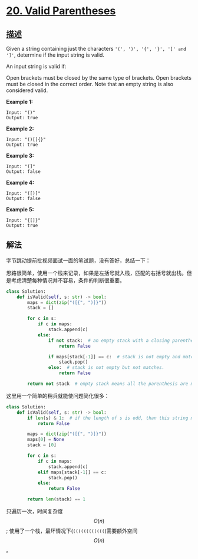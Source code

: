 # [20. Valid Parentheses](https://leetcode.com/problems/valid-parentheses/)

## [描述](https://leetcode.com/problems/valid-parentheses/)

Given a string containing just the characters `'(', ')', '{', '}', '[' and ']'`, determine if the input string is valid.

An input string is valid if:

Open brackets must be closed by the same type of brackets.
Open brackets must be closed in the correct order.
Note that an empty string is also considered valid.

**Example 1:**

```text
Input: "()"
Output: true
```

**Example 2:**

```text
Input: "()[]{}"
Output: true
```

**Example 3:**

```text
Input: "(]"
Output: false
```

**Example 4:**

```text
Input: "([)]"
Output: false
```

**Example 5:**

```text
Input: "{[]}"
Output: true
```

## 解法

字节跳动提前批视频面试一面的笔试题，没有答好，总结一下：

思路很简单，使用一个栈来记录，如果是左括号就入栈，匹配的右括号就出栈。但是考虑清楚每种情况并不容易，条件的判断很重要。

```python
class Solution:
    def isValid(self, s: str) -> bool:
        maps = dict(zip("([{", ")]}"))
        stack = []

        for c in s:
            if c in maps:
                stack.append(c)
            else:
                if not stack:  # an empty stack with a closing parenthesis.
                    return False

                if maps[stack[-1]] == c:  # stack is not empty and matches.
                    stack.pop()
                else:  # stack is not empty but not matches.
                    return False

        return not stack  # empty stack means all the parenthesis are matching.

```

这里用一个简单的稍兵就能使问题简化很多：

```python
class Solution:
    def isValid(self, s: str) -> bool:
        if len(s) & 1:  # if the length of s is odd, than this string must be invalid.
            return False

        maps = dict(zip("([{", ")]}"))
        maps[0] = None
        stack = [0]

        for c in s:
            if c in maps:
                stack.append(c)
            elif maps[stack[-1]] == c:
                stack.pop()
            else:
                return False

        return len(stack) == 1

```

只遍历一次，时间复杂度 $$O(n)$$; 使用了一个栈，最坏情况下(`((((((((((((`)需要额外空间 $$O(n)$$。
